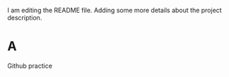 I am editing the README file. Adding some more details about the project description.
# A
Github practice
